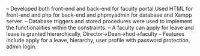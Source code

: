 
– Developed both front-end and back-end for faculty portal.Used HTML for front-end and php for back-end and phpmyadmin
  for database and Xampp server.
– Database triggers and stored procedures were used to implement the functionalities within the constraints.
– A faculty can apply for leave and leave is granted hierarchically, Director->Dean->hod->faculty
– Features include apply for a leave, hierarchy, user profile with password protection, admin login.
